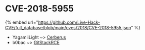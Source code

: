 # CVE-2018-5955
{% embed url="https://github.com/Live-Hack-CVE/full_database/blob/main/cves/2018/CVE-2018-5955.json" %}

* YagamiiLight ~> [Cerberus](https://www.alice-snow.ru/2018/database/cve-2018-5955/cerberus-yagamiilight)
* b0bac ~> [GitStackRCE](https://www.alice-snow.ru/2018/database/cve-2018-5955/gitstackrce-b0bac)